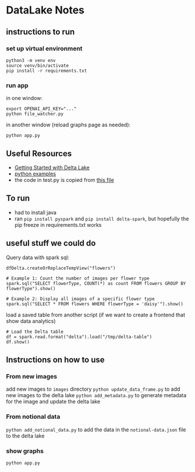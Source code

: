 # DataLake Notes

## instructions to run

### set up virtual environment

```
python3 -m venv env
source venv/bin/activate
pip install -r requirements.txt
```

### run app

in one window:

```
export OPENAI_API_KEY="..."
python file_watcher.py
```

in another window (reload graphs page as needed):

```
python app.py
```

## Useful Resources

- [Getting Started with Delta Lake](https://delta.io/learn/getting-started/)
- [python examples](https://github.com/delta-io/delta/tree/master/examples/python)
- the code in test.py is copied from [this file](https://github.com/delta-io/delta/blob/master/examples/python/image_storage.py)

## To run

- had to install java
- ran `pip install pyspark` and `pip install delta-spark`, but hopefully the pip freeze in requirements.txt works

## useful stuff we could do

Query data with spark sql:

```
dfDelta.createOrReplaceTempView("flowers")

# Example 1: Count the number of images per flower type
spark.sql("SELECT flowerType, COUNT(*) as count FROM flowers GROUP BY flowerType").show()

# Example 2: Display all images of a specific flower type
spark.sql("SELECT * FROM flowers WHERE flowerType = 'daisy'").show()
```

load a saved table from another script (if we want to create a frontend that show data analytics)

```
# Load the Delta table
df = spark.read.format("delta").load("/tmp/delta-table")
df.show()
```

## Instructions on how to use

### From new images

add new images to `images` directory
`python update_data_frame.py` to add new images to the delta lake
`python add_metadata.py` to generate metadata for the image and update the delta lake

### From notional data

`python add_notional_data.py` to add the data in the `notional-data.json` file to the delta lake

### show graphs

`python app.py`
